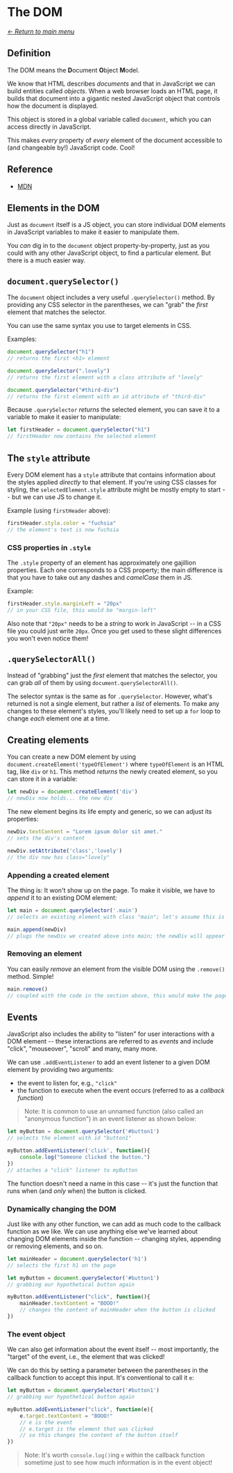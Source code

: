 # The DOM

_[<- Return to main menu](README.md#contents)_

## Definition

The DOM means the **D**ocument **O**bject **M**odel.

We know that HTML describes _documents_ and that in JavaScript we can build entities called _objects_. When a web browser loads an HTML page, it builds that document into a gigantic nested JavaScript object that controls how the document is displayed.

This object is stored in a global variable called `document`, which you can access directly in JavaScript.

This makes _every_ property of _every_ element of the document accessible to (and changeable by!) JavaScript code. Cool!

## Reference

- [MDN](https://developer.mozilla.org/en-US/docs/Web/API/Document_Object_Model)

## Elements in the DOM

Just as `document` itself is a JS object, you can store individual DOM elements in JavaScript variables to make it easier to manipulate them.

You _can_ dig in to the `document` object property-by-property, just as you could with any other JavaScript object, to find a particular element. But there is a much easier way.

## `document.querySelector()`

The `document` object includes a very useful `.querySelector()` method. By providing any CSS selector in the parentheses, we can "grab" the _first_ element that matches the selector.

You can use the same syntax you use to target elements in CSS.

Examples:

```js
document.querySelector("h1")
// returns the first <h1> element

document.querySelector(".lovely")
// returns the first element with a class attribute of "lovely"

document.querySelector("#third-div")
// returns the first element with an id attribute of "third-div"
```

Because `.querySelector` _returns_ the selected element, you can save it to a variable to make it easier to manipulate:

```js
let firstHeader = document.querySelector("h1")
// firstHeader now contains the selected element
```

## The `style` attribute

Every DOM element has a `style` attribute that contains information about the styles applied _directly_ to that element. If you're using CSS classes for styling, the `selectedElement.style` attribute might be mostly empty to start -- but we can use JS to change it.

Example (using `firstHeader` above):

```js
firstHeader.style.color = "fuchsia"
// the element's text is now fuchsia
```

### CSS properties in `.style`

The `.style` property of an element has approximately one gajillion properties. Each one corresponds to a CSS property; the main difference is that you have to take out any dashes and _camelCase_ them in JS.

Example:

```js
firstHeader.style.marginLeft = "20px"
// in your CSS file, this would be "margin-left"
```

Also note that `"20px"` needs to be a _string_ to work in JavaScript -- in a CSS file you could just write `20px`. Once you get used to these slight differences you won't even notice them!

## `.querySelectorAll()`

Instead of "grabbing" just the _first_ element that matches the selector, you can grab _all_ of them by using `document.querySelectorAll()`.

The selector syntax is the same as for `.querySelector`. However, what's returned is not a single element, but rather a _list_ of elements. To make any changes to these element's styles, you'll likely need to set up a `for` loop to change _each_ element one at a time.

## Creating elements

You can create a new DOM element by using `document.createElement('typeOfElement')` where `typeOfElement` is an HTML tag, like `div` or `h1`. This method _returns_ the newly created element, so you can store it in a variable:

```js
let newDiv = document.createElement('div')
// newDiv now holds... the new div
```

The new element begins its life empty and generic, so we can adjust its properties:

```js
newDiv.textContent = "Lorem ipsum dolor sit amet."
// sets the div's content

newDiv.setAttribute('class','lovely')
// the div now has class="lovely"
```

### Appending a created element

The thing is: It won't show up on the page. To make it visible, we have to _append_ it to an existing DOM element:

```js
let main = document.querySelector('.main')
// selects an existing element with class "main"; let's assume this is the primary div holding our page content

main.append(newDiv)
// plugs the newDiv we created above into main; the newDiv will appear at the bottom of main
```

### Removing an element

You can easily _remove_ an element from the visible DOM using the `.remove()` method. Simple!

```js
main.remove()
// coupled with the code in the section above, this would make the page's primary content disappear!
```

## Events

JavaScript also includes the ability to "listen" for user interactions with a DOM element -- these interactions are referred to as _events_ and include "click", "mouseover", "scroll" and many, many more.

We can use `.addEventListener` to add an event listener to a given DOM element by providing two arguments:
- the event to listen for, e.g., `"click"`
- the function to execute when the event occurs (referred to as a _callback function_)

>Note: It is common to use an unnamed function (also called an "anonymous function") in an event listener as shown below:

```js
let myButton = document.querySelector('#button1')
// selects the element with id "button1"

myButton.addEventListener('click', function(){
    console.log("Someone clicked the button.")
})
// attaches a "click" listener to myButton
```

The function doesn't need a name in this case -- it's just the function that runs when (and _only_ when) the button is clicked.

### Dynamically changing the DOM

Just like with any other function, we can add as much code to the callback function as we like. We can use anything else we've learned about changing DOM elements inside the function -- changing styles, appending or removing elements, and so on.

```js
let mainHeader = document.querySelector('h1')
// selects the first h1 on the page

let myButton = document.querySelector('#button1')
// grabbing our hypothetical button again

myButton.addEventListener("click", function(){
    mainHeader.textContent = "BOOO!"
    // changes the content of mainHeader when the button is clicked
})
```

### The event object

We can also get information about the event itself -- most importantly, the "target" of the event, i.e., the element that was clicked!

We can do this by setting a parameter between the parentheses in the callback function to accept this input. It's conventional to call it `e`:

```js
let myButton = document.querySelector('#button1')
// grabbing our hypothetical button again

myButton.addEventListener("click", function(e){
    e.target.textContent = "BOOO!"
    // e is the event
    // e.target is the element that was clicked
    // so this changes the content of the button itself
})
```

>Note: It's worth `console.log()`ing `e` within the callback function sometime just to see how much information is in the event object!